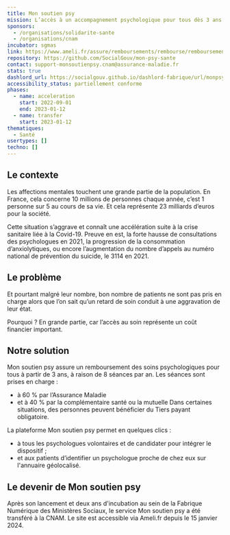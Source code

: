 ```yaml
---
title: Mon soutien psy
mission: L’accès à un accompagnement psychologique pour tous dès 3 ans
sponsors:
  - /organisations/solidarite-sante
  - /organisations/cnam
incubator: sgmas
link: https://www.ameli.fr/assure/remboursements/rembourse/remboursement-seance-psychologue-mon-soutien-psy
repository: https://github.com/SocialGouv/mon-psy-sante
contact: support-monsoutienpsy.cnam@assurance-maladie.fr
stats: true
dashlord_url: https://socialgouv.github.io/dashlord-fabrique/url/monpsy-sante-gouv-fr
accessibility_status: partiellement conforme
phases:
  - name: acceleration
    start: 2022-09-01
    end: 2023-01-12
  - name: transfer
    start: 2023-01-12
thematiques:
  - Santé
usertypes: []
techno: []
---
```

## Le contexte

Les affections mentales touchent une grande partie de la population. En France, cela concerne 10 millions de personnes chaque année, c’est 1 personne sur 5 au cours de sa vie. Et cela représente 23 milliards d’euros pour la société.

Cette situation s’aggrave et connaît une accélération suite à la crise sanitaire liée à la Covid-19. Preuve en est, la forte hausse de consultations des psychologues en 2021, la progression de la consommation d’anxiolytiques, ou encore l’augmentation du nombre d’appels au numéro national de prévention du suicide, le 3114 en 2021.

## Le problème

Et pourtant malgré leur nombre, bon nombre de patients ne sont pas pris en charge alors que l’on sait qu’un retard de soin conduit à une aggravation de leur état.

Pourquoi ? En grande partie, car l’accès au soin représente un coût financier important. 

## Notre solution

Mon soutien psy assure un remboursement des soins psychologiques pour tous à partir de 3 ans, à raison de 8 séances par an. Les séances sont prises en charge :
- à 60 % par l’Assurance Maladie
- et à 40 % par la complémentaire santé ou la mutuelle
Dans certaines situations, des personnes peuvent bénéficier du Tiers payant obligatoire.

La plateforme Mon soutien psy permet en quelques clics : 
- à tous les psychologues volontaires et de candidater pour intégrer le dispositif ;
- et aux patients d’identifier un psychologue proche de chez eux sur l'annuaire géolocalisé.

## Le devenir de Mon soutien psy

Après son lancement et deux ans d'incubation au sein de la Fabrique Numérique des Ministères Sociaux, le service Mon soutien psy a été transféré à la CNAM. Le site est  accessible via Ameli.fr depuis le 15 janvier 2024.